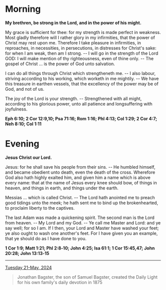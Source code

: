 # Morning

**My brethren, be strong in the Lord, and in the power of his might.**
 
My grace is sufficient for thee: for my strength is made perfect in weakness. Most gladly therefore will I rather glory in my infirmities, that the power of Christ may rest upon me. Therefore I take pleasure in infirmities, in reproaches, in necessities, in persecutions, in distresses for Christ's sake: for when I am weak, then am I strong. -- I will go in the strength of the Lord GOD: I will make mention of thy righteousness, even of thine only. -- The gospel of Christ ... is the power of God unto salvation.
 
I can do all things through Christ which strengtheneth me. -- I also labour, striving according to his working, which worketh in me mightily. -- We have this treasure in earthen vessels, that the excellency of the power may be of God, and not of us.
 
The joy of the Lord is your strength. -- Strengthened with all might, according to his glorious power, unto all patience and longsuffering with joyfulness.  

**Eph 6:10; 2 Cor 12:9,10; Psa 71:16; Rom 1:16; Phl 4:13; Col 1:29; 2 Cor 4:7; Neh 8:10; Col 1:11**

# Evening

**Jesus Christ our Lord.**
 
Jesus: for he shall save his people from their sins. -- He humbled himself, and became obedient unto death, even the death of the cross. Wherefore God also hath highly exalted him, and given him a name which is above every name: that at the name of Jesus every knee should bow, of things in heaven, and things in earth, and things under the earth.
 
Messias ... which is called Christ. -- The Lord hath anointed me to preach good tidings unto the meek; he hath sent me to bind up the brokenhearted, to proclaim liberty to the captives.
 
The last Adam was made a quickening spirit. The second man is the Lord from heaven. -- My Lord and my God. -- Ye call me Master and Lord: and ye say well; for so I am. If I then, your Lord and Master have washed your feet; ye also ought to wash one another's feet. For I have given you an example, that ye should do as I have done to you.  

**1 Cor 1:9; Matt 1:21; Phl 2:8‑10; John 4:25; Isa 61:1; 1 Cor 15:45,47; John 20:28; John 13:13‑15**

---

[Tuesday 21-May, 2024](https://t.me/s/daily_light)

> Jonathan Bagster, the son of Samuel Bagster, created the Daily Light for his own family's daily devotion in 1875

